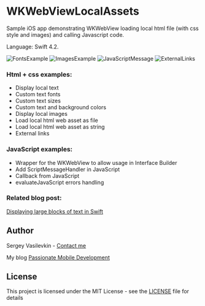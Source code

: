 # WKWebViewLocalAssets
Sample iOS app demonstrating WKWebView loading local html file (with css style and images) and calling Javascript code. 

Language: Swift 4.2.

![FontsExample](Images/FontsExample.png)
![ImagesExample](Images/ImagesExample.png)
![JavaScriptMessage](Images/JavaScriptMessage.png)
![ExternalLinks](Images/ExternalLinks.png)

### Html + css examples:

* Display local text
* Custom text fonts
* Custom text sizes
* Custom text and background colors
* Display local images
* Load local html web asset as file
* Load local html web asset as string
* External links

### JavaScript examples:

* Wrapper for the WKWebView to allow usage in Interface Builder
* Add ScriptMessageHandler in JavaScript
* Callback from JavaScript
* evaluateJavaScript errors handling

### Related blog post:
[Displaying large blocks of text in Swift](https://svasilevkin.wordpress.com/2019/03/03/displaying-large-blocks-of-text-in-swift/)


## Author

Sergey Vasilevkin - [Contact me](https://svasilevkin.wordpress.com/contact-me/)

My blog 
[Passionate Mobile Development](https://svasilevkin.wordpress.com/blog/)

## License

This project is licensed under the MIT License - see the [LICENSE](LICENSE) file for details